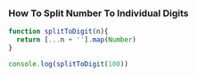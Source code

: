 ### How To Split Number To Individual Digits
```js
function splitToDigit(n){
  return [...n + ''].map(Number)
}

console.log(splitToDigit(100))
```
